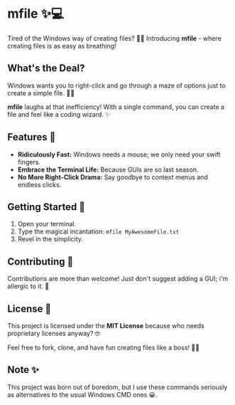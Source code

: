 # mfile ✨💻

Tired of the Windows way of creating files? 🥱💤 Introducing **mfile** - where creating files is as easy as breathing!

## What's the Deal?

Windows wants you to right-click and go through a maze of options just to create a simple file. 🤷‍♂️

**mfile** laughs at that inefficiency! With a single command, you can create a file and feel like a coding wizard. ✨

## Features 🚀

- **Ridiculously Fast:** Windows needs a mouse; we only need your swift fingers.
- **Embrace the Terminal Life:** Because GUIs are so last season.
- **No More Right-Click Drama:** Say goodbye to context menus and endless clicks.

## Getting Started 🏁

1. Open your terminal.
2. Type the magical incantation: `mfile MyAwesomeFile.txt`
3. Revel in the simplicity.

## Contributing 🤝

Contributions are more than welcome! Just don't suggest adding a GUI; i'm allergic to it. 🤢

## License 📜

This project is licensed under the **MIT License** because who needs proprietary licenses anyway? 🤓

Feel free to fork, clone, and have fun creating files like a boss! 💼✨

## Note ✨

This project was born out of boredom, but I use these commands seriously as alternatives to the usual Windows CMD ones 😀.

